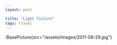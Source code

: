 ```yaml
---
layout: post

title: "Light fixture"
tags: travel
---
```


:BasePicture{src="/assets/images/2011-08-29.jpg"}

<!--more-->
